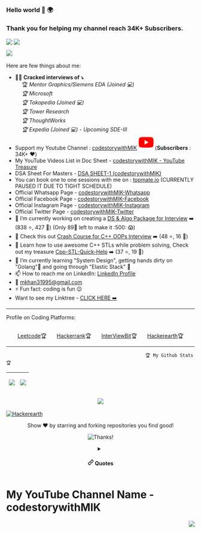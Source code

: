 ### Hello world :wave: :earth_africa:

### Thank you for helping my channel reach 34K+ Subscribers.  
<img src="https://www.gstatic.com/emkt/ytc_subs_counter10k_16.gif" align="center" width="200"/> <img src="https://media1.tenor.com/m/_jMEL3yilMIAAAAC/family-members.gif" align="center" width="200"/>

![](https://komarev.com/ghpvc/?username=MAZHARMIK)

Here are few things about me:
- :technologist: **Cracked interviews of :arrow_heading_down:**  
         &ensp;&ensp; 🏆 _Mentor Graphics/Siemens EDA (Joined :computer:)  
         &ensp;&ensp; 🏆 Microsoft  
         &ensp;&ensp; 🏆 Tokopedia  (Joined :computer:)  
         &ensp;&ensp; 🏆 Tower Research  
         &ensp;&ensp; 🏆 ThoughtWorks  
         &ensp;&ensp; 🏆 Expedia (Joined :computer:) - Upcoming SDE-III_
- Support my Youtube Channel : <a href = "https://www.youtube.com/@codestorywithMIK"> codestorywithMIK</a> <img src="https://raw.githubusercontent.com/github/explore/d744245de144b89f3e3462949e08bfc91eda7fcf/topics/youtube/youtube.png" style="width:40px;height:40px;"> (**Subscribers** : 34K+ :hearts:)
- My YouTube Videos List in Doc Sheet - <a href = "https://docs.google.com/document/d/1Hqdu5bivW6kHBSr-hGyvO2kYOKkyTtM3qmhmHYH7s7o/edit"> codestorywithMIK - YouTube Treasure </a>
- DSA Sheet For Masters - <a href = "https://docs.google.com/spreadsheets/d/1LO1BLTebhrcRfEpPjIOutKvOFSFaFM3Ph1EjA12x_zE/edit?pli=1#gid=80669326">DSA SHEET-1 (codestorywithMIK)</a>
- You can book one to one sessions with me on : <a href = "https://topmate.io/mazhar_mik">topmate.io</a> (CURRENTLY PAUSED IT DUE TO TIGHT SCHEDULE)
- Official Whatsapp Page - <a href = "https://whatsapp.com/channel/0029Va6kVSjICVfiVdsHgi1A">codestorywithMIK-Whatsapp</a>
- Official Facebook Page - <a href = "https://www.facebook.com/profile.php?id=100090524295846">codestorywithMIK-Facebook</a>
- Official Instagram Page - <a href = "https://www.instagram.com/codestorywithmik/">codestorywithMIK-Instagram</a>
- Official Twitter Page - <a href = "https://twitter.com/CSwithMIK">codestorywithMIK-Twitter</a>
- 🔭 I’m currently working on creating a <a href="https://github.com/MAZHARMIK/Interview_DS_Algo">DS & Algo Package for Interview</a> :arrow_right: (838 :star:, 427 :fork_and_knife:) (Only 89:fork_and_knife: left to make it :500: :scream:)
- 🔭 Check this out <a href="https://github.com/MAZHARMIK/OOP_Crash_Course_Cpp">Crash Course for C++ OOPs Interview</a> :arrow_right: (48 :star:, 16 :fork_and_knife:)
- 🔭 Learn how to use awesome C++ STLs while problem solving, Check out my treasure <a href="https://github.com/MAZHARMIK/Cpp-STL-Quick-Help">Cpp-STL-Quick-Help</a> :arrow_right: (37 :star:, 19 :fork_and_knife:)
- 🌱 I’m currently learning "System Design", getting hands dirty on "Golang":green_book: and going through "Elastic Stack" :monocle_face:
- 📫 How to reach me on LinkedIn:
      <a href="https://www.linkedin.com/in/mazhar-imam-khan-95a34ab3/" rel="nofollow">LinkedIn Profile</a>  
- :e-mail: mkhan31995@gmail.com
- ⚡ Fun fact: coding is fun :wink:
- Want to see my Linktree - <a href="https://linktr.ee/mazhar_mik">CLICK HERE ➡️</a>

<hr></hr>

Profile on Coding Platforms:
<br></br>
<p align="center">
<a href="https://leetcode.com/Mazhar_MIK/" rel="nofollow">Leetcode</a>🏆
&nbsp;&nbsp;&nbsp;&nbsp;&nbsp;&nbsp;<a href="https://www.hackerrank.com/mkhan31995" rel="nofollow">Hackerrank</a>🏆
&nbsp;&nbsp;&nbsp;&nbsp;&nbsp;&nbsp;<a href="https://www.interviewbit.com/profile/mazhar_mik" rel="nofollow">InterViewBit</a>🏆
&nbsp;&nbsp;&nbsp;&nbsp;&nbsp;&nbsp;<a href="https://www.hackerearth.com/@mkhan31995" rel="nofollow">Hackerearth</a>🏆
      </p>
<hr></hr>

                                                        🏆 My Github Stats 🏆

<!--
<p align="center"><img src="https://github-readme-stats.vercel.app/api?username=MAZHARMIK&show_icons=true&theme=radical"></p>
<p align="center"><img src="https://github-readme-streak-stats.herokuapp.com/?user=MAZHARMIK"> </p>
<p align="center"><img src="https://github-readme-stats.vercel.app/api/top-langs/?username=MAZHARMIK&langs_count=10"> </p>
-->

<table>
      <thead>
            <tr>
                  <th>
                        <p align="center"><img src="https://github-readme-stats.vercel.app/api?username=MAZHARMIK&show_icons=true&theme=radical"></p>
                  </th>
                  <th>
                        <p align="center"><img src="https://github-readme-streak-stats.herokuapp.com/?user=MAZHARMIK"> </p>
                  </th>
            </tr>
      </thead>
</table>
<p align="center"><img src="https://github-readme-stats.vercel.app/api/top-langs/?username=MAZHARMIK&langs_count=10"> </p>


<a href="https://github.com/MAZHARMIK/Interview_DS_Algo/blob/master/github-user-contribution.svg" rel="nofollow"><img src="https://github.com/MAZHARMIK/Interview_DS_Algo/blob/master/github-user-contribution.svg" alt="Hackerearth" data-canonical-src="https://github.com/MAZHARMIK/Interview_DS_Algo/blob/master/github-user-contribution.svg" style="max-width:100%;"></a>

<p align="center">Show ❤️ by starring and forking repositories you find good! </p>
<p align="center"><img src="https://camo.githubusercontent.com/7da528df692aea867b90800324488b633f5a8328d74c05a02c26483c0a267799/68747470733a2f2f696d672e736869656c64732e696f2f62616467652f5468616e6b73253230666f722532307669736974696e672d212d3145414544422e737667" alt="Thanks!" data-canonical-src="https://img.shields.io/badge/Thanks%20for%20visiting-!-1EAEDB.svg" style="max-width:100%;"> </p>

<details align="center">   <summary> <h4 dir="auto" align="center"><a id="user-content--quotes-" class="anchor" aria-hidden="true" href="#-quotes-"><svg class="octicon octicon-link" viewBox="0 0 16 16" version="1.1" width="16" height="16" aria-hidden="true"><path fill-rule="evenodd" d="M7.775 3.275a.75.75 0 001.06 1.06l1.25-1.25a2 2 0 112.83 2.83l-2.5 2.5a2 2 0 01-2.83 0 .75.75 0 00-1.06 1.06 3.5 3.5 0 004.95 0l2.5-2.5a3.5 3.5 0 00-4.95-4.95l-1.25 1.25zm-4.69 9.64a2 2 0 010-2.83l2.5-2.5a2 2 0 012.83 0 .75.75 0 001.06-1.06 3.5 3.5 0 00-4.95 0l-2.5 2.5a3.5 3.5 0 004.95 4.95l1.25-1.25a.75.75 0 00-1.06-1.06l-1.25 1.25a2 2 0 01-2.83 0z"></path></svg></a> Quotes </h4>
</summary>
<h2 dir="auto"><a id="user-content--start-your-day-with-inspiring-quotes" class="anchor" aria-hidden="true" href="#-start-your-day-with-inspiring-quotes"><svg class="octicon octicon-link" viewBox="0 0 16 16" version="1.1" width="16" height="16" aria-hidden="true"><path fill-rule="evenodd" d="M7.775 3.275a.75.75 0 001.06 1.06l1.25-1.25a2 2 0 112.83 2.83l-2.5 2.5a2 2 0 01-2.83 0 .75.75 0 00-1.06 1.06 3.5 3.5 0 004.95 0l2.5-2.5a3.5 3.5 0 00-4.95-4.95l-1.25 1.25zm-4.69 9.64a2 2 0 010-2.83l2.5-2.5a2 2 0 012.83 0 .75.75 0 001.06-1.06 3.5 3.5 0 00-4.95 0l-2.5 2.5a3.5 3.5 0 004.95 4.95l1.25-1.25a.75.75 0 00-1.06-1.06l-1.25 1.25a2 2 0 01-2.83 0z"></path></svg></a>✍🏻 Start Your Day With Inspiring Quotes:</h2>
<p dir="auto"><a target="_blank" rel="noopener noreferrer" href="https://camo.githubusercontent.com/b7c67ba3ecb971c23151df66eeb63ef106f1b3047e948399c5504457dc340735/68747470733a2f2f71756f7465732d6769746875622d726561646d652e76657263656c2e6170702f6170693f747970653d766572746963616c267468656d653d766973696f6e2d667269656e646c792d6461726b"><img src="https://camo.githubusercontent.com/b7c67ba3ecb971c23151df66eeb63ef106f1b3047e948399c5504457dc340735/68747470733a2f2f71756f7465732d6769746875622d726561646d652e76657263656c2e6170702f6170693f747970653d766572746963616c267468656d653d766973696f6e2d667269656e646c792d6461726b" alt="" data-canonical-src="https://quotes-github-readme.vercel.app/api?type=vertical&amp;theme=vision-friendly-dark" style="max-width: 100%;"></a>
</p></details>


# My YouTube Channel Name - codestorywithMIK

<img src="https://github.com/MAZHARMIK/Interview_DS_Algo/blob/master/codestorywithMIK.png" align="right" />
